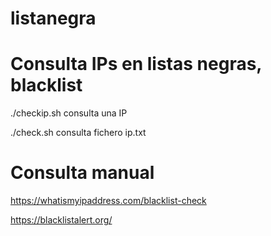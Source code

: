 # listanegra


# Consulta IPs en listas negras, blacklist

./checkip.sh       consulta una IP

./check.sh         consulta fichero ip.txt

# Consulta manual

https://whatismyipaddress.com/blacklist-check

https://blacklistalert.org/



